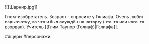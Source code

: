 ![[Шарнир.jpg]]

Гном-изобретатель. Возраст - спросите у Голиафа. Очень любит взрывчатку, за что и был осуждён на каторгу (что-то или кого-то взорвал).
Учитель [[Глим Таунор (Голиаф)|Голиафа]].

#ящеры #персонажи 